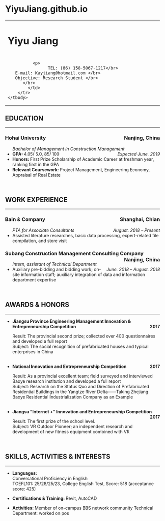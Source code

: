 # YiyuJiang.github.io
<!DOCTYPE html PUBLIC "-//W3C//DTD XHTML 1.1//EN"
  "http://www.w3.org/TR/xhtml11/DTD/xhtml11.dtd">
<html xmlns="http://www.w3.org/1999/xhtml" xml:lang="en">
<head>
<link rel="shortcut icon" href="./imgs/myIcon.jpg">
<meta http-equiv="Content-Type" content="text/html;charset=utf-8" />
<meta name="keywords" content="Yiyu Jiang, Jiang Yiyu,Hohai University">
<meta name="description" content="Yiyu Jiang's home page">
<link rel="stylesheet" href="./css/jemdoc.css" type="text/css" />
<title>Yiyu Jiang,Hohai University</title>
<script>
  (function(i,s,o,g,r,a,m){i['GoogleAnalyticsObject']=r;i[r]=i[r]||function(){
  (i[r].q=i[r].q||[]).push(arguments)},i[r].l=1*new Date();a=s.createElement(o),
  m=s.getElementsByTagName(o)[0];a.async=1;a.src=g;m.parentNode.insertBefore(a,m)
  })(window,document,'script','https://www.google-analytics.com/analytics.js','ga');

  ga('create', 'UA-99569700-1', 'auto');
  ga('send', 'pageview');

</script>
</head>
<body >



<table>
	<tbody>
		<tr>
			<td width="670">
				<div id="toptitle">
					<h1>Yiyu Jiang &nbsp <h1>
				</div>

			  <p>
					TEL: (86) 158-5067-1217</br>
       E-mail: Kayjiang@hotmail.com </br>
       Objective: Research Student </br>
          </br>
			</td>
		</tr>
	</tbody> 
</table>


<h2>EDUCATION </h2>

<HR style="FILTER: alpha(opacity=100,finishopacity=0,style=1)" width="100%" color=#00000 SIZE=2>

<h3>Hohai University<div style="float:right;">Nanjing, China</div></h3>    
<ul>
<em>Bachelor of Management in Construction Management<div style="float:right;">Expected June. 2019</div></em>
<li><a><b>GPA: </b>4.05/ 5.0, 85/ 100
<li><a><b>Honors:  </b>First Prize Scholarship of Academic Career at freshman year, ranking first in the GPA</a>
<li><a><b>Relevant Coursework: </b>Project Management, Engineering Economy, Appraisal of Real Estate 

</ul>
</br>


<h2>WORK EXPERIENCE</h2>
<HR style="FILTER: alpha(opacity=100,finishopacity=0,style=1)" width="100%" color=#00000 SIZE=3> 

<h3>Bain & Company<div style="float:right;">Shanghai, Chian</div></h3>
<ul>
<em>PTA for Associate Consultants<div style="float:right;">August. 2018 – Present</div></em>
<li><a>Assisted literature researches, basic data processing, expert-related file compilation, and store visit
</ul>
<h3>Subang Construction Management Consulting Company<div style="float:right;">Nanjing, China</div></h3>
<ul>
<em>Intern, assistant of Technical Department<div style="float:right;">June. 2018 – August. 2018</div></em>
<li><a>Auxiliary pre-bidding and bidding work; on-site information staff; auxiliary integration of data and information department expertise

</ul>
</br>

<h2>AWARDS & HONORS</h2>
<HR style="FILTER: alpha(opacity=100,finishopacity=0,style=1)" width="100%" color=#00000 SIZE=3> 

<ul><li><b>Jiangsu Province Engineering Management Innovation & Entrepreneurship Competition <div style="float:right;">2017</div></b><p>

Result: The provincial second prize; collected over 400 questionnaires and developed a full report<br>
Subject: The social recognition of prefabricated houses and typical enterprises in China

</br>
<li><b>National Innovation and Entrepreneurship Competition  <div style="float:right;">2017</div></b><p>

Result: As a provincial excellent team; field surveyed and interviewed Baoye research institution and developed a full report<br>
Subject: Research on the Status Quo and Direction of Prefabricated Residential Buildings in the Yangtze River Delta——Taking Zhejiang Baoye Residential Industrialization Company as an Example

</br>
<li><b>	Jiangsu “Internet +” Innovation and Entrepreneurship Competition<div style="float:right;">2017</div></b><p>

Result: The first prize of the school level. <br>
Subject: VR Outdoor Pioneer; an independent research and development of new fitness equipment combined with VR
</ul>
</ul>
</br>



<h2>SKILLS, ACTIVITIES & INTERESTS </h2>


<HR style="FILTER: alpha(opacity=100,finishopacity=0,style=1)" width="100%" color=#00000 SIZE=2>

<ul><li><b>Languages: </b><br>Conversational Proficiency in English<br>
TOEFL101: 25/28/25/23, College English Test, Score: 518 (acceptance score: 425)<p>
<li><b>Certifications & Training:  </b>Revit, AutoCAD<p>
<li><b>Activities: </b>Member of on-campus BBS network community Technical Department: worked on pos
